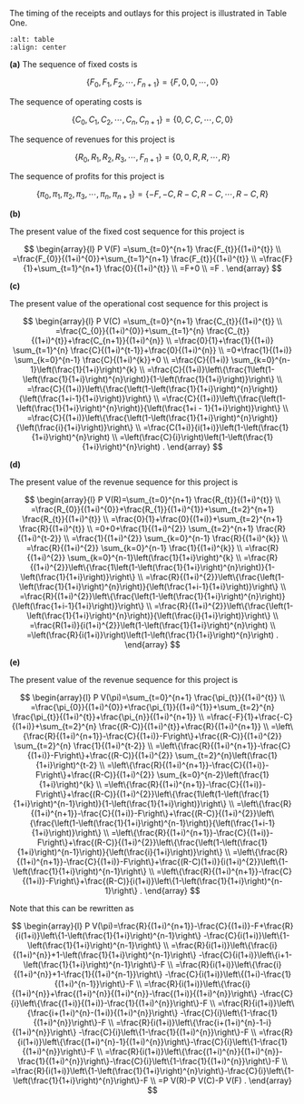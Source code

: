 The timing of the receipts and outlays for this project is illustrated in Table One.

```{figure} _static/img/delta_aq3_table.png
:alt: table
:align: center
```


**(a)**
The sequence of fixed costs is

$$
\left\{F_{0}, F_{1}, F_{2}, \cdots, F_{n+1}\right\}=\{F, 0,0, \cdots, 0\}
$$

The sequence of operating costs is

$$
\left\{C_{0}, C_{1}, C_{2}, \cdots, C_{n}, C_{n+1}\right\}=\{0, C, C, \cdots, C, 0\}
$$

The sequence of revenues for this project is

$$
\left\{R_{0}, R_{1}, R_{2}, R_{3}, \cdots, F_{n+1}\right\}=\{0,0, R, R, \cdots, R\}
$$

The sequence of profits for this project is

$$
\left\{\pi_{0}, \pi_{1}, \pi_{2}, \pi_{3}, \cdots, \pi_{n}, \pi_{n+1}\right\}=\{-F,-C, R-C, R-C, \cdots, R-C, R\}
$$



**(b)**

The present value of the fixed cost sequence for this project is

$$
\begin{array}{l}
P V(F)
 =\sum_{t=0}^{n+1} \frac{F_{t}}{(1+i)^{t}} \\
 =\frac{F_{0}}{(1+i)^{0}}+\sum_{t=1}^{n+1} \frac{F_{t}}{(1+i)^{t}} \\
 =\frac{F}{1}+\sum_{t=1}^{n+1} \frac{0}{(1+i)^{t}} \\
 =F+0 \\
 =F .
\end{array}
$$


**(c)**

The present value of the operational cost sequence for this project is

$$
\begin{array}{l}
P V(C)
 =\sum_{t=0}^{n+1} \frac{C_{t}}{(1+i)^{t}} \\
 =\frac{C_{0}}{(1+i)^{0}}+\sum_{t=1}^{n} \frac{C_{t}}{(1+i)^{t}}+\frac{C_{n+1}}{(1+i)^{n}} \\
 =\frac{0}{1}+\frac{1}{(1+i)} \sum_{t=1}^{n} \frac{C}{(1+i)^{t-1}}+\frac{0}{(1+i)^{n}} \\
 =0+\frac{1}{(1+i)} \sum_{k=0}^{n-1} \frac{C}{(1+i)^{k}}+0 \\
 =\frac{C}{(1+i)} \sum_{k=0}^{n-1}\left(\frac{1}{1+i}\right)^{k} \\
 =\frac{C}{(1+i)}\left\{\frac{1\left(1-\left(\frac{1}{1+i}\right)^{n}\right)}{1-\left(\frac{1}{1+i}\right)}\right\} \\
 =\frac{C}{(1+i)}\left\{\frac{\left(1-\left(\frac{1}{1+i}\right)^{n}\right)}{\left(\frac{1+i-1}{1+i}\right)}\right\} \\
 =\frac{C}{(1+i)}\left\{\frac{\left(1-\left(\frac{1}{1+i}\right)^{n}\right)}{\left(\frac{1+i - 1}{1+i}\right)}\right\} \\
 =\frac{C}{(1+i)}\left\{\frac{\left(1-\left(\frac{1}{1+i}\right)^{n}\right)}{\left(\frac{i}{1+i}\right)}\right\} \\
 =\frac{C(1+i)}{i(1+i)}\left(1-\left(\frac{1}{1+i}\right)^{n}\right) \\
 =\left(\frac{C}{i}\right)\left(1-\left(\frac{1}{1+i}\right)^{n}\right) .
\end{array}
$$



**(d)**

The present value of the revenue sequence for this project is

$$
\begin{array}{l}
P V(R)=\sum_{t=0}^{n+1} \frac{R_{t}}{(1+i)^{t}} \\
 =\frac{R_{0}}{(1+i)^{0}}+\frac{R_{1}}{(1+i)^{1}}+\sum_{t=2}^{n+1} \frac{R_{t}}{(1+i)^{t}} \\
 =\frac{0}{1}+\frac{0}{(1+i)}+\sum_{t=2}^{n+1} \frac{R}{(1+i)^{t}} \\
 =0+0+\frac{1}{(1+i)^{2}} \sum_{t=2}^{n+1} \frac{R}{(1+i)^{t-2}} \\
 =\frac{1}{(1+i)^{2}} \sum_{k=0}^{n-1} \frac{R}{(1+i)^{k}} \\
 =\frac{R}{(1+i)^{2}} \sum_{k=0}^{n-1} \frac{1}{(1+i)^{k}} \\
 =\frac{R}{(1+i)^{2}} \sum_{k=0}^{n-1}\left(\frac{1}{1+i}\right)^{k} \\
 =\frac{R}{(1+i)^{2}}\left\{\frac{1\left(1-\left(\frac{1}{1+i}\right)^{n}\right)}{1-\left(\frac{1}{1+i}\right)}\right\} \\
 =\frac{R}{(1+i)^{2}}\left\{\frac{\left(1-\left(\frac{1}{1+i}\right)^{n}\right)}{\left(\frac{1+i-1}{1+i}\right)}\right\} \\
 =\frac{R}{(1+i)^{2}}\left\{\frac{\left(1-\left(\frac{1}{1+i}\right)^{n}\right)}{\left(\frac{1+i-1}{1+i}\right)}\right\} \\
 =\frac{R}{(1+i)^{2}}\left\{\frac{\left(1-\left(\frac{1}{1+i}\right)^{n}\right)}{\left(\frac{i}{1+i}\right)}\right\} \\
 =\frac{R(1+i)}{i(1+i)^{2}}\left(1-\left(\frac{1}{1+i}\right)^{n}\right) \\
 =\left(\frac{R}{i(1+i)}\right)\left(1-\left(\frac{1}{1+i}\right)^{n}\right) .
\end{array}
$$


**(e)**

The present value of the revenue sequence for this project is

$$
\begin{array}{l}
P V(\pi)=\sum_{t=0}^{n+1} \frac{\pi_{t}}{(1+i)^{t}} \\
 =\frac{\pi_{0}}{(1+i)^{0}}+\frac{\pi_{1}}{(1+i)^{1}}+\sum_{t=2}^{n} \frac{\pi_{t}}{(1+i)^{t}}+\frac{\pi_{n}}{(1+i)^{n+1}} \\
 =\frac{-F}{1}+\frac{-C}{(1+i)}+\sum_{t=2}^{n} \frac{(R-C)}{(1+i)^{t}}+\frac{R}{(1+i)^{n+1}} \\
 =\left\{\frac{R}{(1+i)^{n+1}}-\frac{C}{(1+i)}-F\right\}+\frac{(R-C)}{(1+i)^{2}} \sum_{t=2}^{n} \frac{1}{(1+i)^{t-2}} \\
 =\left\{\frac{R}{(1+i)^{n+1}}-\frac{C}{(1+i)}-F\right\}+\frac{(R-C)}{(1+i)^{2}} \sum_{t=2}^{n}\left(\frac{1}{1+i}\right)^{t-2} \\
 =\left\{\frac{R}{(1+i)^{n+1}}-\frac{C}{(1+i)}-F\right\}+\frac{(R-C)}{(1+i)^{2}} \sum_{k=0}^{n-2}\left(\frac{1}{1+i}\right)^{k} \\
 =\left\{\frac{R}{(1+i)^{n+1}}-\frac{C}{(1+i)}-F\right\}+\frac{(R-C)}{(1+i)^{2}}\left\{\frac{1\left(1-\left(\frac{1}{1+i}\right)^{n-1}\right)}{1-\left(\frac{1}{1+i}\right)}\right\} \\
 =\left\{\frac{R}{(1+i)^{n+1}}-\frac{C}{(1+i)}-F\right\}+\frac{(R-C)}{(1+i)^{2}}\left\{\frac{\left(1-\left(\frac{1}{1+i}\right)^{n-1}\right)}{\left(\frac{1+i-1}{1+i}\right)}\right\} \\
 =\left\{\frac{R}{(1+i)^{n+1}}-\frac{C}{(1+i)}-F\right\}+\frac{(R-C)}{(1+i)^{2}}\left\{\frac{\left(1-\left(\frac{1}{1+i}\right)^{n-1}\right)}{\left(\frac{i}{1+i}\right)}\right\} \\
 =\left\{\frac{R}{(1+i)^{n+1}}-\frac{C}{(1+i)}-F\right\}+\frac{(R-C)(1+i)}{i(1+i)^{2}}\left\{1-\left(\frac{1}{1+i}\right)^{n-1}\right\} \\
 =\left\{\frac{R}{(1+i)^{n+1}}-\frac{C}{(1+i)}-F\right\}+\frac{(R-C)}{i(1+i)}\left\{1-\left(\frac{1}{1+i}\right)^{n-1}\right\} .
\end{array}
$$

Note that this can be rewritten as

$$
\begin{array}{l}
P V(\pi)=\frac{R}{(1+i)^{n+1}}-\frac{C}{(1+i)}-F+\frac{R}{i(1+i)}\left\{1-\left(\frac{1}{1+i}\right)^{n-1}\right\} -\frac{C}{i(1+i)}\left\{1-\left(\frac{1}{1+i}\right)^{n-1}\right\} \\
 =\frac{R}{i(1+i)}\left\{\frac{i}{(1+i)^{n}}+1-\left(\frac{1}{1+i}\right)^{n-1}\right\} -\frac{C}{i(1+i)}\left\{i+1-\left(\frac{1}{1+i}\right)^{n-1}\right\}-F \\
 =\frac{R}{i(1+i)}\left\{\frac{i}{(1+i)^{n}}+1-\frac{1}{(1+i)^{n-1}}\right\} -\frac{C}{i(1+i)}\left\{(1+i)-\frac{1}{(1+i)^{n-1}}\right\}-F \\
 =\frac{R}{i(1+i)}\left\{\frac{i}{(1+i)^{n}}+\frac{(1+i)^{n}}{(1+i)^{n}}-\frac{(1+i)}{(1+i)^{n}}\right\} -\frac{C}{i}\left\{\frac{(1+i)}{(1+i)}-\frac{1}{(1+i)^{n}}\right\}-F \\
 =\frac{R}{i(1+i)}\left\{\frac{i+(1+i)^{n}-(1+i)}{(1+i)^{n}}\right\} -\frac{C}{i}\left\{1-\frac{1}{(1+i)^{n}}\right\}-F \\
 =\frac{R}{i(1+i)}\left\{\frac{i+(1+i)^{n}-1-i}{(1+i)^{n}}\right\} -\frac{C}{i}\left\{1-\frac{1}{(1+i)^{n}}\right\}-F \\
 =\frac{R}{i(1+i)}\left\{\frac{(1+i)^{n}-1}{(1+i)^{n}}\right\}-\frac{C}{i}\left\{1-\frac{1}{(1+i)^{n}}\right\}-F \\
 =\frac{R}{i(1+i)}\left\{\frac{(1+i)^{n}}{(1+i)^{n}}-\frac{1}{(1+i)^{n}}\right\}-\frac{C}{i}\left\{1-\frac{1}{(1+i)^{n}}\right\}-F \\
 =\frac{R}{i(1+i)}\left\{1-\left(\frac{1}{1+i}\right)^{n}\right\}-\frac{C}{i}\left\{1-\left(\frac{1}{1+i}\right)^{n}\right\}-F \\
 =P V(R)-P V(C)-P V(F) .
\end{array}
$$

